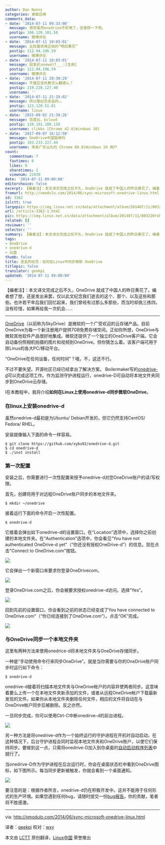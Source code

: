 ```yaml
---
author: Dan Nanni
categories: 桌面应用
comments_data:
- date: '2014-07-11 09:33:00'
  message: 感觉虽然onedrive不好用了，还是转一下吧。
  postip: 106.120.101.58
  username: 微博评论
- date: '2014-07-11 10:03:01'
  message: 比较喜欢用正统的“明日黄花”
  postip: 112.94.196.59
  username: 微博评论
- date: '2014-07-11 10:03:01'
  message: 回复@lonewolf___:[生病]
  postip: 112.94.196.59
  username: 微博评论
- date: '2014-07-11 20:30:29'
  message: 不是应该先教怎么翻墙么？
  postip: 219.228.127.40
  username: ''
- date: '2014-07-11 21:19:02'
  message: 所以是纪念逝去的。。
  postip: 123.120.51.81
  username: linux
- date: '2015-09-02 21:39:26'
  message: 百度云，bcloud
  postip: 110.191.180.119
  username: clikks [Chrome 42.0|Windows 10]
- date: '2017-09-07 16:12:58'
  message: OneDrive中国版用吗
  postip: 183.233.227.44
  username: 来自广东汕头的 Chrome 60.0|Windows 10 用户
count:
  commentnum: 7
  favtimes: 0
  likes: 0
  sharetimes: 2
  viewnum: 22430
date: '2014-07-11 09:00:00'
editorchoice: false
excerpt: 【编者注】：本文译文完成之后不久，OneDrive 就成了中国人的昨日黄花了。编者想了想，还是发出来罢，仅以此文纪念我们逝去的这个、那个、以及这些和那些。也许若干年后我们回忆起来，我们曾经有过那么多那些，而当时却挑三拣四，没有珍惜，如果再给我一次机会  OneDrive（以前称为SkyDrive）是微软的一个广受欢迎的云存储产品。目前OneDrive为每一个新注册用户提供7GB免费存储空间。正如你所想，OneDrive与微软其他软件产品很好地集成。微软还提供了一个独立的OneDrive客户端，它会自动备份照相机拍摄的图片和视频到OneDrive。但你猜怎么
fromurl: http://xmodulo.com/2014/06/sync-microsoft-onedrive-linux.html
id: 3362
islctt: true
largepic: https://img.linux.net.cn/data/attachment/album/201407/11/003220roh785yq5hyhb28d.jpg
url: /article-3362-1.html
pic: https://img.linux.net.cn/data/attachment/album/201407/11/003220roh785yq5hyhb28d.jpg.thumb.jpg
related: []
reviewer: ''
selector: ''
summary: 【编者注】：本文译文完成之后不久，OneDrive 就成了中国人的昨日黄花了。编者想了想，还是发出来罢，仅以此文纪念我们逝去的这个、那个、以及这些和那些。也许若干年后我们回忆起来，我们曾经有过那么多那些，而当时却挑三拣四，没有珍惜，如果再给我一次机会  OneDrive（以前称为SkyDrive）是微软的一个广受欢迎的云存储产品。目前OneDrive为每一个新注册用户提供7GB免费存储空间。正如你所想，OneDrive与微软其他软件产品很好地集成。微软还提供了一个独立的OneDrive客户端，它会自动备份照相机拍摄的图片和视频到OneDrive。但你猜怎么
tags:
- OneDrive
- onedrive-d
- 云盘
thumb: false
title: 逝去的纪念：如何在Linux中同步微软 OneDrive
titlepic: false
translator: geekpi
updated: '2014-07-11 09:00:00'
---
```


【编者注】：本文译文完成之后不久，OneDrive 就成了中国人的昨日黄花了。编者想了想，还是发出来罢，仅以此文纪念我们逝去的这个、那个、以及这些和那些。也许若干年后我们回忆起来，我们曾经有过那么多那些，而当时却挑三拣四，没有珍惜，如果再给我一次机会……




---


[OneDrive](http://xmodulo.com/go/onedrive)（以前称为SkyDrive）是微软的一个广受欢迎的云存储产品。目前OneDrive为每一个新注册用户提供7GB免费存储空间。正如你所想，OneDrive与微软其他软件产品很好地集成。微软还提供了一个独立的OneDrive客户端，它会自动备份照相机拍摄的图片和视频到OneDrive。但你猜怎么着。该客户端可用于除Linux的各大PC/移动平台。


“OneDrive在任何设备，任何时间”？哦，不，这还不行。


不过不要失望。开源社区已经已经拿出了解决方案。 Boilermaker写的[onedrive-d](http://xybu.me/projects/onedrive-d/)可以完成这项工作。作为监测守护进程运行，onedrive-D可自动将本地文件夹同步到OneDrive云存储。


I在本教程中，我将介绍**如何在Linux上使用onedrive-d同步微软OneDrive**。


### 在linux上安装onedrive-d


虽然onedrive-d最初是为Ubuntu/ Debian开发的，但它仍然支持CentOS/ Fedora/ RHEL。


安装就像输入下面的命令一样容易。



```
$ git clone https://github.com/xybu92/onedrive-d.git
$ cd onedrive-d
$ ./inst install

```

### 第一次配置


安装之后，你需要进行一次性配置来授予onedrive-d对您OneDrive账户的读/写权限。


首先，创建将用于对远程OneDrive账户同步的本地文件夹。



```
$ mkdir ~/onedrive

```

接着运行下面的命令开启一次性配置。



```
$ onedrive-d

```

它接着会弹出如下onedrive-d的设置窗口。在“Location”选项中，选择你之前创建的本地文件夹。在“Authentication”选项中，你会看见“You have not authenticated OneDrive-d yet”（“你还没有授权OneDrive-d”）的信息。现在点击"Connect to OneDrive.com"按钮。


![](/data/attachment/album/201407/11/003220roh785yq5hyhb28d.jpg)


它会弹出一个新窗口来要求你登录OneDrivecom。


![](/data/attachment/album/201407/11/003221nvdamwvoz2319amu.jpg)


登录OneDrive.com之后，你会被要求授权onedrive-d访问。选择“Yes”。


![](/data/attachment/album/201407/11/003223y7sv707dz6t9b4pp.jpg)


回到先前的设置窗口，你会看到之前的状态已经变成了You have connected to OneDrive.com"（“你已经连接到了OneDrive.com”）。点击“OK”完成。


![](/data/attachment/album/201407/11/003225cx33qjaq1s7xeae3.jpg)


### 与OneDrive同步一个本地文件夹


这里有两种方法来使用onedrice-d将本地文件夹与OneDrive存储同步。


一种是“手动使用命令行来同步OneDrive”。就是当你需要与你的OneDrive账户同步时运行如下命令：



```
$ onedrive-d

```

onedrive-d接着将扫描本地文件夹与OneDrive帐户的内容并使两者同步。这意味着要么上传一个在本地文件夹新添加的文件，或者从远程OneDrive帐户下载最新发现的文件。如果你从本地文件夹删除任何文件，相应的文件将自动在与OneDrive帐户同步后被删除。反之亦然。


一旦同步完成，你可以使用Ctrl-C中断onedirve-d的前台进程。


![](/data/attachment/album/201407/11/003159yejgdgq2emrqqeew.jpg)


另一种方法是将onedrive-d作为一个始终运行的守护进程在开机时自动启动。在这种情况下，后台守护进程会同时监视本地文件夹和OneDrive账户，以使它们保持同步。要做到这一点，只需将onedrive-D加入到你桌面的[自动启动程序列表](http://xmodulo.com/2013/12/start-program-automatically-linux-desktop.html)中就行了。


当onedrive-D作为守护进程在后台运行时，你会在桌面状态栏中看到OneDrive图标，如下图所示。每当同步更新被触发，你就会看到一个桌面通知。


![](/data/attachment/album/201407/11/003226rcyuy8wepy9m667v.jpg)


要注意的是：根据作者所言，onedrive-d仍在积极开发中。这并不能用于任何形式的生产环境。如果您遇到任何bug，请随时提交一份[bug报告](https://github.com/xybu92/onedrive-d/issues?state=open)。你的贡献，笔者将不胜感激。




---


via: <http://xmodulo.com/2014/06/sync-microsoft-onedrive-linux.html>


译者：[geekpi](https://github.com/geekpi) 校对：[wxy](https://github.com/wxy)


本文由 [LCTT](https://github.com/LCTT/TranslateProject) 原创翻译，[Linux中国](http://linux.cn/) 荣誉推出